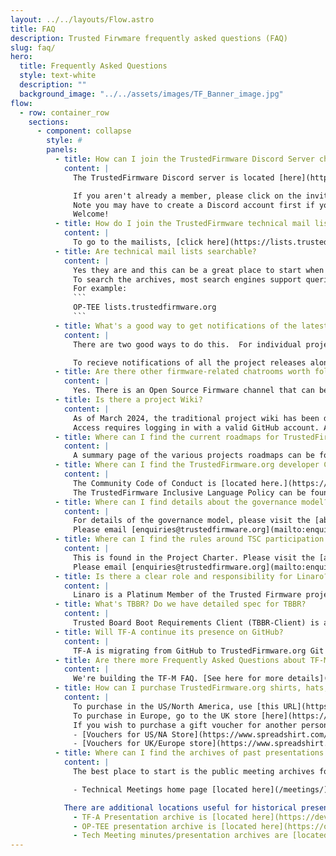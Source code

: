 ```yaml
---
layout: ../../layouts/Flow.astro
title: FAQ
description: Trusted Firwmare frequently asked questions (FAQ)
slug: faq/
hero:
  title: Frequently Asked Questions
  style: text-white
  description: ""
  background_image: "../../assets/images/TF_Banner_image.jpg"
flow:
  - row: container_row
    sections:
      - component: collapse
        style: #
        panels:
          - title: How can I join the TrustedFirmware Discord Server chat channels?
            content: |
              The TrustedFirmware Discord server is located [here](https://discord.com/channels/1106321706588577904/1144310640341700739).

              If you aren't already a member, please click on the invite link [here](https://discord.gg/5PpXhvda5p).
              Note you may have to create a Discord account first if you don't already have one.
              Welcome!
          - title: How do I join the TrustedFirmware technical mail lists?
            content: |
              To go to the mailists, [click here](https://lists.trustedfirmware.org/mailman3/lists/?all-lists=&page=1) and choose the list(s) you wish to subscribe. The Archives are available as a resource here as well.
          - title: Are technical mail lists searchable?
            content: |
              Yes they are and this can be a great place to start when you may be stuck.
              To search the archives, most search engines support queries that include the domain name you're interested in: `search terms domain-name`.
              For example:
              ```
              OP-TEE lists.trustedfirmware.org
              ```
          - title: What's a good way to get notifications of the latest releases from TrustedFirmware.org?
            content: |
              There are two good ways to do this.  For individual projects, subscribe to the associated mail list.

              To recieve notifications of all the project releases along with other interesting content such as whitepapers and blogs, you are encouraged to follow the TrustedFirmware.org LinkedIn channel [here](https://www.linkedin.com/company/82960623/admin/feed/posts/)
          - title: Are there other firmware-related chatrooms worth following?
            content: |
              Yes. There is an Open Source Firmware channel that can be found on slack at https://osfw.slack.com/
          - title: Is there a project Wiki?
            content: |
              As of March 2024, the traditional project wiki has been deprecated with its content moved to a project-wide readthedocs instance that is located [here](https://trusted-firmware-docs.readthedocs.io/en/latest/index.html) as well as the per-project readthedocs content available for each project.
              Access requires logging in with a valid GitHub account. Additional access provided to members as needed.
          - title: Where can I find the current roadmaps for TrustedFirmware.org projects?
            content: |
              A summary page of the various projects roadmaps can be found [here](https://trusted-firmware-docs.readthedocs.io/en/latest/general_information/trusted_firmware_roadmaps.html). All members are encouraged to contribute to the roadmap here with either change requests or their own planned contributions.
          - title: Where can I find the TrustedFirmware.org developer Community Code of Conduct?
            content: |
              The Community Code of Conduct is [located here.](https://www.trustedfirmware.org/coc/)
              The TrustedFirmware Inclusive Language Policy can be found on the same page as the Community Code of Conduct.
          - title: Where can I find details about the governance model? Where can I find details about membership?
            content: |
              For details of the governance model, please visit the [about->join](/join/) page of this website and click on the downloadable current version of the Charter.
              Please email [enquiries@trustedfirmware.org](mailto:enquiries@trustedfirmware.org) for any questions regarding membership.
          - title: Where can I find the rules around TSC participation and voting?
            content: |
              This is found in the Project Charter. Please visit the [about->join](/join/) page of this website and click on the downloadable current version of the Charter for details.
              Please email [enquiries@trustedfirmware.org](mailto:enquiries@trustedfirmware.org) for any questions regarding membership.
          - title: Is there a clear role and responsibility for Linaro?
            content: |
              Linaro is a Platinum Member of the Trusted Firmware project and provides governance, hosting and other services.
          - title: What's TBBR? Do we have detailed spec for TBBR?
            content: |
              Trusted Board Boot Requirements Client (TBBR-Client) is an Arm specification that defines the basic requirements implemented by TF-A for Trusted Boot. It can be found [at this link](https://developer.arm.com/documentation/den0006/latest).
          - title: Will TF-A continue its presence on GitHub?
            content: |
              TF-A is migrating from GitHub to TrustedFirmware.org Git and Gerrit repositories. Details on the migration plan can be found [here](https://github.com/ARM-software/tf-issues/issues/681).
          - title: Are there more Frequently Asked Questions about TF-M?
            content: |
              We're building the TF-M FAQ. [See here for more details](https://developer.trustedfirmware.org/ponder/query/all/)
          - title: How can I purchase TrustedFirmware.org shirts, hats, and other gear?
            content: |
              To purchase in the US/North America, use [this URL](https://trustedfirmware.myspreadshop.com/)
              To purchase in Europe, go to the UK store [here](https://trustedfirmwareorg.myspreadshop.co.uk/)
              If you wish to purchase a gift voucher for another person, use the following links:
              - [Vouchers for US/NA Store](https://www.spreadshirt.com/custom/gifts/gift-cards)
              - [Vouchers for UK/Europe store](https://www.spreadshirt.co.uk/personalised/gifts/gift-voucher)
          - title: Where can I find the archives of past presentations and meeting archives?
            content: |
              The best place to start is the public meeting archives for multiple TrustedFirmware projects. These often include recorded technical meetings enabling content review at the convenience of the listener.

              - Technical Meetings home page [located here](/meetings/)

            There are additional locations useful for historical presentation/meeting archives located here:
              - TF-A Presentation archive is [located here](https://developer.trustedfirmware.org/w/tf_a/)
              - OP-TEE presentation archive is [located here](https://optee.readthedocs.io/en/latest/general/presentations.html)
              - Tech Meeting minutes/presentation archives are [located here](/meetings/)
---
```


